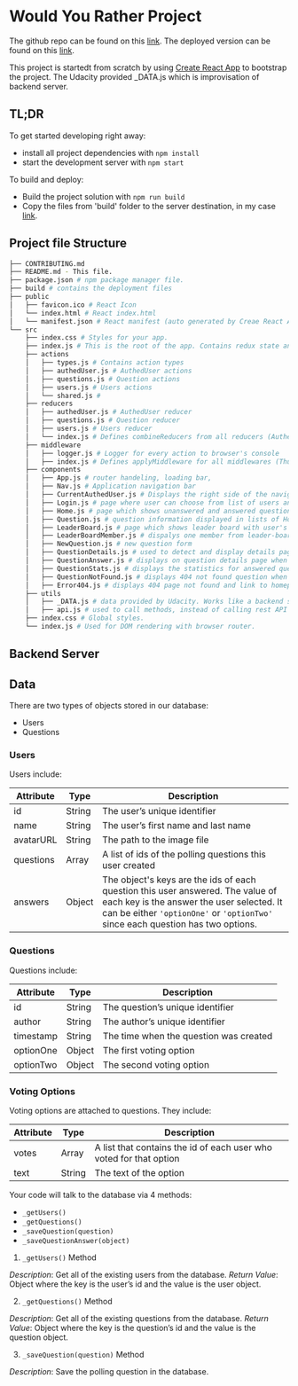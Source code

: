 # Would You Rather Project

The github repo can be found on this [link](https://github.com/robiandonovski/would_you_rather).
The deployed version can be found on this [link](http://would-you-rather.robertandonovski.com).

This project is startedt from scratch by using [Create React App](https://github.com/facebookincubator/create-react-app) to bootstrap the project.
The Udacity provided _DATA.js which is improvisation of backend server.

## TL;DR

To get started developing right away:

* install all project dependencies with `npm install`
* start the development server with `npm start`

To build and deploy:

* Build the project solution with `npm run build`
* Copy the files from 'build' folder to the server destination, in my case [link](http://would-you-rather.robertandonovski.com).

## Project file Structure
```bash
├── CONTRIBUTING.md
├── README.md - This file.
├── package.json # npm package manager file.
├── build # contains the deployment files
├── public
│   ├── favicon.ico # React Icon
│   └── index.html # React index.html
│   └── manifest.json # React manifest (auto generated by Creae React App)
└── src
    ├── index.css # Styles for your app.
    ├── index.js # This is the root of the app. Contains redux state and providers for the components.
    ├── actions
    │   ├── types.js # Contains action types
    │   ├── authedUser.js # AuthedUser actions
    │   ├── questions.js # Question actions
    │   ├── users.js # Users actions
    │   └── shared.js #
    ├── reducers
    │   ├── authedUser.js # AuthedUser reducer
    │   ├── questions.js # Question reducer
    │   ├── users.js # Users reducer
    │   └── index.js # Defines combineReducers from all reducers (AuthedUser, Questions and Users)
    ├── middleware
    │   ├── logger.js # Logger for every action to browser's console
    │   ├── index.js # Defines applyMiddleware for all middlewares (Thunk and Logger)
    ├── components
    │   ├── App.js # router handeling, loading bar,
    │   ├── Nav.js # Application navigation bar
    │   ├── CurrentAuthedUser.js # Displays the right side of the navigation when the user is authenticated. Displays name, avatar and logout button
    │   ├── Login.js # page where user can choose from list of users and login
    │   ├── Home.js # page which shows unanswered and answered questions
    │   ├── Question.js # question information displayed in lists of Home component
    │   ├── LeaderBoard.js # page which shows leader board with user's score
    │   ├── LeaderBoardMember.js # dispalys one member from leader-board (stateless component)
    │   ├── NewQuestion.js # new question form
    │   ├── QuestionDetails.js # used to detect and display details page
    │   ├── QuestionAnswer.js # displays on question details page when the question is not answered
    │   ├── QuestionStats.js # displays the statistics for answered question
    │   ├── QuestionNotFound.js # displays 404 not found question when the id is not in store questions
    │   ├── Error404.js # displays 404 page not found and link to homepage
    ├── utils
    │   ├── _DATA.js # data provided by Udacity. Works like a backend storage
    │   ├── api.js # used to call methods, instead of calling rest API services, it is writing in _DATA.js
    ├── index.css # Global styles.
    └── index.js # Used for DOM rendering with browser router.
```

## Backend Server

## Data

There are two types of objects stored in our database:

* Users
* Questions

### Users

Users include:

| Attribute    | Type             | Description           |
|-----------------|------------------|-------------------         |
| id                 | String           | The user’s unique identifier |
| name          | String           | The user’s first name  and last name     |
| avatarURL  | String           | The path to the image file |
| questions | Array | A list of ids of the polling questions this user created|
| answers      | Object         |  The object's keys are the ids of each question this user answered. The value of each key is the answer the user selected. It can be either `'optionOne'` or `'optionTwo'` since each question has two options.

### Questions

Questions include:

| Attribute | Type | Description |
|-----------------|------------------|-------------------|
| id                  | String | The question’s unique identifier |
| author        | String | The author’s unique identifier |
| timestamp | String | The time when the question was created|
| optionOne | Object | The first voting option|
| optionTwo | Object | The second voting option|

### Voting Options

Voting options are attached to questions. They include:

| Attribute | Type | Description |
|-----------------|------------------|-------------------|
| votes             | Array | A list that contains the id of each user who voted for that option|
| text                | String | The text of the option |

Your code will talk to the database via 4 methods:

* `_getUsers()`
* `_getQuestions()`
* `_saveQuestion(question)`
* `_saveQuestionAnswer(object)`

1) `_getUsers()` Method

*Description*: Get all of the existing users from the database.
*Return Value*: Object where the key is the user’s id and the value is the user object.

2) `_getQuestions()` Method

*Description*: Get all of the existing questions from the database.
*Return Value*: Object where the key is the question’s id and the value is the question object.

3) `_saveQuestion(question)` Method

*Description*: Save the polling question in the database.